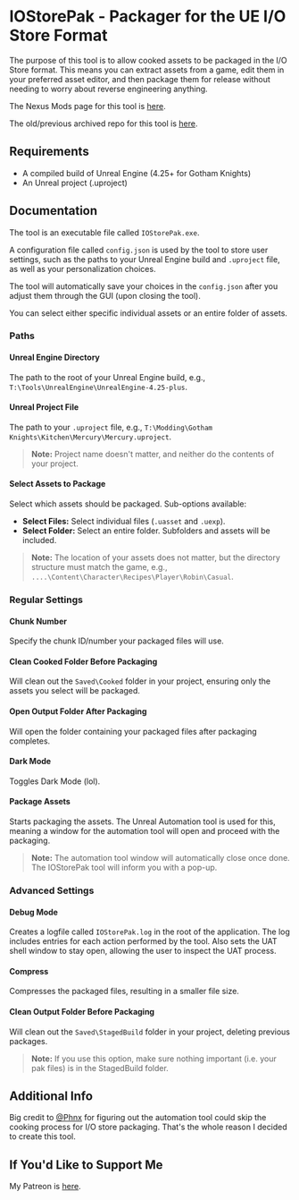 # IOStorePak - Packager for the UE I/O Store Format

The purpose of this tool is to allow cooked assets to be packaged in the I/O Store format. This means you can extract assets from a game, edit them in your preferred asset editor, and then package them for release without needing to worry about reverse engineering anything.

The Nexus Mods page for this tool is [here](https://www.nexusmods.com/gothamknights/mods/422).

The old/previous archived repo for this tool is [here](https://github.com/amMattGIT/iostorepak).

## Requirements

- A compiled build of Unreal Engine (4.25+ for Gotham Knights)
- An Unreal project (.uproject)

## Documentation

The tool is an executable file called `IOStorePak.exe`.

A configuration file called `config.json` is used by the tool to store user settings, such as the paths to your Unreal Engine build and `.uproject` file, as well as your personalization choices.

The tool will automatically save your choices in the `config.json` after you adjust them through the GUI (upon closing the tool).

You can select either specific individual assets or an entire folder of assets.

### Paths

#### Unreal Engine Directory

The path to the root of your Unreal Engine build, e.g., `T:\Tools\UnrealEngine\UnrealEngine-4.25-plus`.

#### Unreal Project File

The path to your `.uproject` file, e.g., `T:\Modding\Gotham Knights\Kitchen\Mercury\Mercury.uproject`.

> **Note:** Project name doesn't matter, and neither do the contents of your project.

#### Select Assets to Package

Select which assets should be packaged. Sub-options available:

- **Select Files:** Select individual files (`.uasset` and `.uexp`).
- **Select Folder:** Select an entire folder. Subfolders and assets will be included.

> **Note:** The location of your assets does not matter, but the directory structure must match the game, e.g., `....\Content\Character\Recipes\Player\Robin\Casual`.

### Regular Settings

#### Chunk Number

Specify the chunk ID/number your packaged files will use.

#### Clean Cooked Folder Before Packaging

Will clean out the `Saved\Cooked` folder in your project, ensuring only the assets you select will be packaged.

#### Open Output Folder After Packaging

Will open the folder containing your packaged files after packaging completes.

#### Dark Mode

Toggles Dark Mode (lol).

#### Package Assets

Starts packaging the assets. The Unreal Automation tool is used for this, meaning a window for the automation tool will open and proceed with the packaging.

> **Note:** The automation tool window will automatically close once done. The IOStorePak tool will inform you with a pop-up.

### Advanced Settings

#### Debug Mode

Creates a logfile called `IOStorePak.log` in the root of the application. The log includes entries for each action performed by the tool. Also sets the UAT shell window to stay open, allowing the user to inspect the UAT process.

#### Compress

Compresses the packaged files, resulting in a smaller file size.

#### Clean Output Folder Before Packaging

Will clean out the `Saved\StagedBuild` folder in your project, deleting previous packages.

> **Note:** If you use this option, make sure nothing important (i.e. your pak files) is in the StagedBuild folder.

## Additional Info

Big credit to [@Phnx](https://next.nexusmods.com/profile/Phnx) for figuring out the automation tool could skip the cooking process for I/O store packaging. That's the whole reason I decided to create this tool.

## If You'd Like to Support Me

My Patreon is [here](https://www.patreon.com/amMatt).
